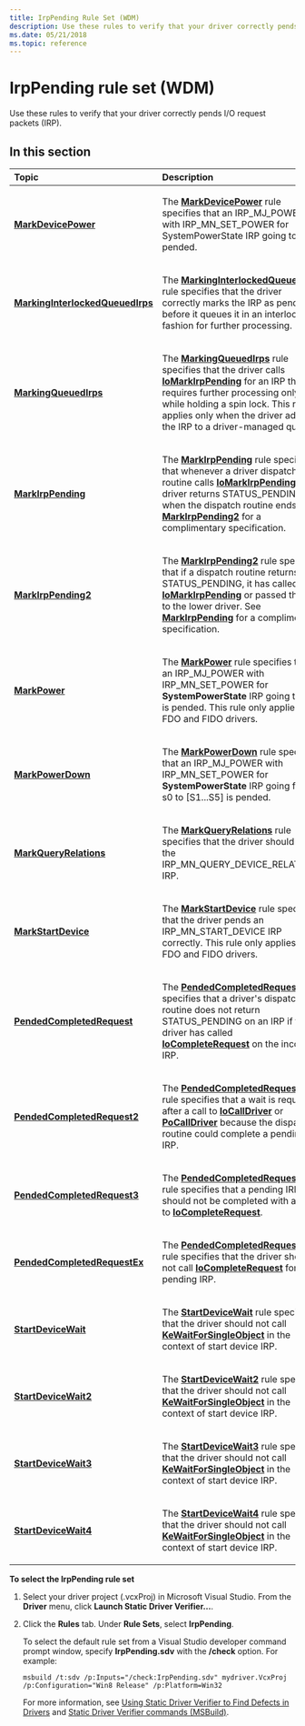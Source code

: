 ```yaml
---
title: IrpPending Rule Set (WDM)
description: Use these rules to verify that your driver correctly pends I/O request packets (IRP).
ms.date: 05/21/2018
ms.topic: reference
---
```


# IrpPending rule set (WDM)


Use these rules to verify that your driver correctly pends I/O request packets (IRP).

## In this section


<table>
<colgroup>
<col width="50%" />
<col width="50%" />
</colgroup>
<thead>
<tr class="header">
<th align="left">Topic</th>
<th align="left">Description</th>
</tr>
</thead>
<tbody>
<tr class="odd">
<td align="left"><p><a href="wdm-markdevicepower.md" data-raw-source="[&lt;strong&gt;MarkDevicePower&lt;/strong&gt;](wdm-markdevicepower.md)"><strong>MarkDevicePower</strong></a></p></td>
<td align="left"><p>The <a href="wdm-markdevicepower.md" data-raw-source="[&lt;strong&gt;MarkDevicePower&lt;/strong&gt;](wdm-markdevicepower.md)"><strong>MarkDevicePower</strong></a> rule specifies that an IRP_MJ_POWER with IRP_MN_SET_POWER for SystemPowerState IRP going to S0 is pended.</p></td>
</tr>
<tr class="even">
<td align="left"><p><a href="wdm-markinginterlockedqueuedirps.md" data-raw-source="[&lt;strong&gt;MarkingInterlockedQueuedIrps&lt;/strong&gt;](wdm-markinginterlockedqueuedirps.md)"><strong>MarkingInterlockedQueuedIrps</strong></a></p></td>
<td align="left"><p>The <a href="wdm-markinginterlockedqueuedirps.md" data-raw-source="[&lt;strong&gt;MarkingInterlockedQueuedIrps&lt;/strong&gt;](wdm-markinginterlockedqueuedirps.md)"><strong>MarkingInterlockedQueuedIrps</strong></a> rule specifies that the driver correctly marks the IRP as pending before it queues it in an interlocked fashion for further processing.</p></td>
</tr>
<tr class="odd">
<td align="left"><p><a href="wdm-markingqueuedirps.md" data-raw-source="[&lt;strong&gt;MarkingQueuedIrps&lt;/strong&gt;](wdm-markingqueuedirps.md)"><strong>MarkingQueuedIrps</strong></a></p></td>
<td align="left"><p>The <a href="wdm-markingqueuedirps.md" data-raw-source="[&lt;strong&gt;MarkingQueuedIrps&lt;/strong&gt;](wdm-markingqueuedirps.md)"><strong>MarkingQueuedIrps</strong></a> rule specifies that the driver calls <a href="/windows-hardware/drivers/ddi/wdm/nf-wdm-iomarkirppending" data-raw-source="[&lt;strong&gt;IoMarkIrpPending&lt;/strong&gt;](/windows-hardware/drivers/ddi/wdm/nf-wdm-iomarkirppending)"><strong>IoMarkIrpPending</strong></a> for an IRP that requires further processing only while holding a spin lock. This rule applies only when the driver adds the IRP to a driver-managed queue.</p></td>
</tr>
<tr class="even">
<td align="left"><p><a href="wdm-markirppending.md" data-raw-source="[&lt;strong&gt;MarkIrpPending&lt;/strong&gt;](wdm-markirppending.md)"><strong>MarkIrpPending</strong></a></p></td>
<td align="left"><p>The <a href="wdm-markirppending.md" data-raw-source="[&lt;strong&gt;MarkIrpPending&lt;/strong&gt;](wdm-markirppending.md)"><strong>MarkIrpPending</strong></a> rule specifies that whenever a driver dispatch routine calls <a href="/windows-hardware/drivers/ddi/wdm/nf-wdm-iomarkirppending" data-raw-source="[&lt;strong&gt;IoMarkIrpPending&lt;/strong&gt;](/windows-hardware/drivers/ddi/wdm/nf-wdm-iomarkirppending)"><strong>IoMarkIrpPending</strong></a>, the driver returns STATUS_PENDING when the dispatch routine ends. See <a href="wdm-markirppending2.md" data-raw-source="[&lt;strong&gt;MarkIrpPending2&lt;/strong&gt;](wdm-markirppending2.md)"><strong>MarkIrpPending2</strong></a> for a complimentary specification.</p></td>
</tr>
<tr class="odd">
<td align="left"><p><a href="wdm-markirppending2.md" data-raw-source="[&lt;strong&gt;MarkIrpPending2&lt;/strong&gt;](wdm-markirppending2.md)"><strong>MarkIrpPending2</strong></a></p></td>
<td align="left"><p>The <a href="wdm-markirppending2.md" data-raw-source="[&lt;strong&gt;MarkIrpPending2&lt;/strong&gt;](wdm-markirppending2.md)"><strong>MarkIrpPending2</strong></a> rule specifies that if a dispatch routine returns STATUS_PENDING, it has called <a href="/windows-hardware/drivers/ddi/wdm/nf-wdm-iomarkirppending" data-raw-source="[&lt;strong&gt;IoMarkIrpPending&lt;/strong&gt;](/windows-hardware/drivers/ddi/wdm/nf-wdm-iomarkirppending)"><strong>IoMarkIrpPending</strong></a> or passed the IRP to the lower driver. See <a href="wdm-markirppending.md" data-raw-source="[&lt;strong&gt;MarkIrpPending&lt;/strong&gt;](wdm-markirppending.md)"><strong>MarkIrpPending</strong></a> for a complimentary specification.</p></td>
</tr>
<tr class="even">
<td align="left"><p><a href="wdm-markpower.md" data-raw-source="[&lt;strong&gt;MarkPower&lt;/strong&gt;](wdm-markpower.md)"><strong>MarkPower</strong></a></p></td>
<td align="left"><p>The <a href="wdm-markpower.md" data-raw-source="[&lt;strong&gt;MarkPower&lt;/strong&gt;](wdm-markpower.md)"><strong>MarkPower</strong></a> rule specifies that an IRP_MJ_POWER with IRP_MN_SET_POWER for <strong>SystemPowerState</strong> IRP going to S0 is pended. This rule only applies to FDO and FIDO drivers.</p></td>
</tr>
<tr class="odd">
<td align="left"><p><a href="wdm-markpowerdown.md" data-raw-source="[&lt;strong&gt;MarkPowerDown&lt;/strong&gt;](wdm-markpowerdown.md)"><strong>MarkPowerDown</strong></a></p></td>
<td align="left"><p>The <a href="wdm-markpowerdown.md" data-raw-source="[&lt;strong&gt;MarkPowerDown&lt;/strong&gt;](wdm-markpowerdown.md)"><strong>MarkPowerDown</strong></a> rule specifies that an IRP_MJ_POWER with IRP_MN_SET_POWER for <strong>SystemPowerState</strong> IRP going from s0 to [S1...S5] is pended.</p></td>
</tr>
<tr class="even">
<td align="left"><p><a href="wdm-markqueryrelations.md" data-raw-source="[&lt;strong&gt;MarkQueryRelations&lt;/strong&gt;](wdm-markqueryrelations.md)"><strong>MarkQueryRelations</strong></a></p></td>
<td align="left"><p>The <a href="wdm-markqueryrelations.md" data-raw-source="[&lt;strong&gt;MarkQueryRelations&lt;/strong&gt;](wdm-markqueryrelations.md)"><strong>MarkQueryRelations</strong></a> rule specifies that the driver should pend the IRP_MN_QUERY_DEVICE_RELATIONS IRP.</p></td>
</tr>
<tr class="odd">
<td align="left"><p><a href="wdm-markstartdevice.md" data-raw-source="[&lt;strong&gt;MarkStartDevice&lt;/strong&gt;](wdm-markstartdevice.md)"><strong>MarkStartDevice</strong></a></p></td>
<td align="left"><p>The <a href="wdm-markstartdevice.md" data-raw-source="[&lt;strong&gt;MarkStartDevice&lt;/strong&gt;](wdm-markstartdevice.md)"><strong>MarkStartDevice</strong></a> rule specifies that the driver pends an IRP_MN_START_DEVICE IRP correctly. This rule only applies to FDO and FIDO drivers.</p></td>
</tr>
<tr class="even">
<td align="left"><p><a href="wdm-pendedcompletedrequest.md" data-raw-source="[&lt;strong&gt;PendedCompletedRequest&lt;/strong&gt;](wdm-pendedcompletedrequest.md)"><strong>PendedCompletedRequest</strong></a></p></td>
<td align="left"><p>The <a href="wdm-pendedcompletedrequest.md" data-raw-source="[&lt;strong&gt;PendedCompletedRequest&lt;/strong&gt;](wdm-pendedcompletedrequest.md)"><strong>PendedCompletedRequest</strong></a> rule specifies that a driver's dispatch routine does not return STATUS_PENDING on an IRP if the driver has called <a href="/windows-hardware/drivers/ddi/wdm/nf-wdm-iocompleterequest" data-raw-source="[&lt;strong&gt;IoCompleteRequest&lt;/strong&gt;](/windows-hardware/drivers/ddi/wdm/nf-wdm-iocompleterequest)"><strong>IoCompleteRequest</strong></a> on the incoming IRP.</p></td>
</tr>
<tr class="odd">
<td align="left"><p><a href="wdm-pendedcompletedrequest2.md" data-raw-source="[&lt;strong&gt;PendedCompletedRequest2&lt;/strong&gt;](wdm-pendedcompletedrequest2.md)"><strong>PendedCompletedRequest2</strong></a></p></td>
<td align="left"><p>The <a href="wdm-pendedcompletedrequest2.md" data-raw-source="[&lt;strong&gt;PendedCompletedRequest2&lt;/strong&gt;](wdm-pendedcompletedrequest2.md)"><strong>PendedCompletedRequest2</strong></a> rule specifies that a wait is required after a call to <a href="/windows-hardware/drivers/ddi/wdm/nf-wdm-iocalldriver" data-raw-source="[&lt;strong&gt;IoCallDriver&lt;/strong&gt;](/windows-hardware/drivers/ddi/wdm/nf-wdm-iocalldriver)"><strong>IoCallDriver</strong></a> or <a href="/windows-hardware/drivers/ddi/ntifs/nf-ntifs-pocalldriver" data-raw-source="[&lt;strong&gt;PoCallDriver&lt;/strong&gt;](/windows-hardware/drivers/ddi/ntifs/nf-ntifs-pocalldriver)"><strong>PoCallDriver</strong></a> because the dispatch routine could complete a pending IRP.</p></td>
</tr>
<tr class="even">
<td align="left"><p><a href="wdm-pendedcompletedrequest3.md" data-raw-source="[&lt;strong&gt;PendedCompletedRequest3&lt;/strong&gt;](wdm-pendedcompletedrequest3.md)"><strong>PendedCompletedRequest3</strong></a></p></td>
<td align="left"><p>The <a href="wdm-pendedcompletedrequest3.md" data-raw-source="[&lt;strong&gt;PendedCompletedRequest3&lt;/strong&gt;](wdm-pendedcompletedrequest3.md)"><strong>PendedCompletedRequest3</strong></a> rule specifies that a pending IRP should not be completed with a call to <a href="/windows-hardware/drivers/ddi/wdm/nf-wdm-iocompleterequest" data-raw-source="[&lt;strong&gt;IoCompleteRequest&lt;/strong&gt;](/windows-hardware/drivers/ddi/wdm/nf-wdm-iocompleterequest)"><strong>IoCompleteRequest</strong></a>.</p></td>
</tr>
<tr class="odd">
<td align="left"><p><a href="wdm-pendedcompletedrequestex.md" data-raw-source="[&lt;strong&gt;PendedCompletedRequestEx&lt;/strong&gt;](wdm-pendedcompletedrequestex.md)"><strong>PendedCompletedRequestEx</strong></a></p></td>
<td align="left"><p>The <a href="wdm-pendedcompletedrequestex.md" data-raw-source="[&lt;strong&gt;PendedCompletedRequestEx&lt;/strong&gt;](wdm-pendedcompletedrequestex.md)"><strong>PendedCompletedRequestEx</strong></a> rule specifies that the driver should not call <a href="/windows-hardware/drivers/ddi/wdm/nf-wdm-iocompleterequest" data-raw-source="[&lt;strong&gt;IoCompleteRequest&lt;/strong&gt;](/windows-hardware/drivers/ddi/wdm/nf-wdm-iocompleterequest)"><strong>IoCompleteRequest</strong></a> for a pending IRP.</p></td>
</tr>
<tr class="even">
<td align="left"><p><a href="wdm-startdevicewait.md" data-raw-source="[&lt;strong&gt;StartDeviceWait&lt;/strong&gt;](wdm-startdevicewait.md)"><strong>StartDeviceWait</strong></a></p></td>
<td align="left"><p>The <a href="wdm-startdevicewait.md" data-raw-source="[&lt;strong&gt;StartDeviceWait&lt;/strong&gt;](wdm-startdevicewait.md)"><strong>StartDeviceWait</strong></a> rule specifies that the driver should not call <a href="/windows-hardware/drivers/ddi/wdm/nf-wdm-kewaitforsingleobject" data-raw-source="[&lt;strong&gt;KeWaitForSingleObject&lt;/strong&gt;](/windows-hardware/drivers/ddi/wdm/nf-wdm-kewaitforsingleobject)"><strong>KeWaitForSingleObject</strong></a> in the context of start device IRP.</p></td>
</tr>
<tr class="odd">
<td align="left"><p><a href="wdm-startdevicewait2.md" data-raw-source="[&lt;strong&gt;StartDeviceWait2&lt;/strong&gt;](wdm-startdevicewait2.md)"><strong>StartDeviceWait2</strong></a></p></td>
<td align="left"><p>The <a href="wdm-startdevicewait2.md" data-raw-source="[&lt;strong&gt;StartDeviceWait2&lt;/strong&gt;](wdm-startdevicewait2.md)"><strong>StartDeviceWait2</strong></a> rule specifies that the driver should not call <a href="/windows-hardware/drivers/ddi/wdm/nf-wdm-kewaitforsingleobject" data-raw-source="[&lt;strong&gt;KeWaitForSingleObject&lt;/strong&gt;](/windows-hardware/drivers/ddi/wdm/nf-wdm-kewaitforsingleobject)"><strong>KeWaitForSingleObject</strong></a> in the context of start device IRP.</p></td>
</tr>
<tr class="even">
<td align="left"><p><a href="wdm-startdevicewait3.md" data-raw-source="[&lt;strong&gt;StartDeviceWait3&lt;/strong&gt;](wdm-startdevicewait3.md)"><strong>StartDeviceWait3</strong></a></p></td>
<td align="left"><p>The <a href="wdm-startdevicewait3.md" data-raw-source="[&lt;strong&gt;StartDeviceWait3&lt;/strong&gt;](wdm-startdevicewait3.md)"><strong>StartDeviceWait3</strong></a> rule specifies that the driver should not call <a href="/windows-hardware/drivers/ddi/wdm/nf-wdm-kewaitforsingleobject" data-raw-source="[&lt;strong&gt;KeWaitForSingleObject&lt;/strong&gt;](/windows-hardware/drivers/ddi/wdm/nf-wdm-kewaitforsingleobject)"><strong>KeWaitForSingleObject</strong></a> in the context of start device IRP.</p></td>
</tr>
<tr class="odd">
<td align="left"><p><a href="wdm-startdevicewait4.md" data-raw-source="[&lt;strong&gt;StartDeviceWait4&lt;/strong&gt;](wdm-startdevicewait4.md)"><strong>StartDeviceWait4</strong></a></p></td>
<td align="left"><p>The <a href="wdm-startdevicewait4.md" data-raw-source="[&lt;strong&gt;StartDeviceWait4&lt;/strong&gt;](wdm-startdevicewait4.md)"><strong>StartDeviceWait4</strong></a> rule specifies that the driver should not call <a href="/windows-hardware/drivers/ddi/wdm/nf-wdm-kewaitforsingleobject" data-raw-source="[&lt;strong&gt;KeWaitForSingleObject&lt;/strong&gt;](/windows-hardware/drivers/ddi/wdm/nf-wdm-kewaitforsingleobject)"><strong>KeWaitForSingleObject</strong></a> in the context of start device IRP.</p></td>
</tr>
</tbody>
</table>

 

**To select the IrpPending rule set**

1.  Select your driver project (.vcxProj) in Microsoft Visual Studio. From the **Driver** menu, click **Launch Static Driver Verifier…**.

2.  Click the **Rules** tab. Under **Rule Sets**, select **IrpPending**.

    To select the default rule set from a Visual Studio developer command prompt window, specify **IrpPending.sdv** with the **/check** option. For example:

    ```
    msbuild /t:sdv /p:Inputs="/check:IrpPending.sdv" mydriver.VcxProj /p:Configuration="Win8 Release" /p:Platform=Win32
    ```

    For more information, see [Using Static Driver Verifier to Find Defects in Drivers](./using-static-driver-verifier-to-find-defects-in-drivers.md) and [Static Driver Verifier commands (MSBuild)](./-static-driver-verifier-commands--msbuild-.md).

